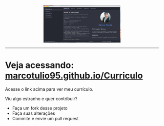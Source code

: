 <p align="center"><img width="50%" src="img/curriculo.png" /></p>

  --------------------------------------------------------------------------------

# Veja acessando: [marcotulio95.github.io/Curriculo](https://marcotulio95.github.io/Curriculo/)

Acesse o link acima para ver meu currículo.

Viu algo estranho e quer contribuir?
* Faça um fork desse projeto
* Faça suas alterações
* Commite e envie um pull request
